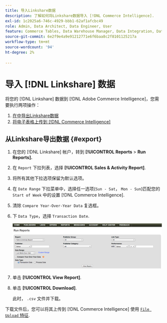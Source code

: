```yaml
---
title: 导入Linkshare数据
description: 了解如何将Linkshare数据导入 [!DNL Commerce Intelligence].
exl-id: 1c2025a6-746c-4929-bbb1-62af1afcbc49
role: Admin, Data Architect, Data Engineer, User
feature: Commerce Tables, Data Warehouse Manager, Data Integration, Data Import/Export
source-git-commit: 6e2f9e4a9e91212771e6f6baa8c2f8101125217a
workflow-type: tm+mt
source-wordcount: '94'
ht-degree: 2%

---
```


# 导入 [!DNL Linkshare] 数据

将您的 [!DNL Linkshare] 数据到 [!DNL Adobe Commerce Intelligence]，您需要执行两项操作：

1. [在中导出Linkshare数据 ](#export)
1. [将电子表格上传到 [!DNL Commerce Intelligence]](../connecting-data/using-file-uploader.md)

## 从Linkshare导出数据 {#export}

1. 在您的 [!DNL Linkshare] 帐户，转到 **[!UICONTROL Reports** > **Run Reports].**

1. 在 `Report` 下拉列表，选择 **[!UICONTROL Sales & Activity Report]**.

1. 将所有其他下拉选项保留为默认选项。

1. 在 `Date Range` 下拉菜单中，选择任一选项(`Sun - Sat`， `Mon - Sun`)匹配您的 `Start of Week` 中的设置 [!DNL Commerce Intelligence].

1. 清除 `Compare Year-Over-Year Data` 复选框。

1. 下 `Data Type`，选择 `Transaction Date`.

   ![导入\_linkshare\_data.png](../../../assets/importing_linkshare_data.png)

1. 单击 **[!UICONTROL View Report]**.

1. 单击 **[!UICONTROL Download]**.

   此时， `.csv` 文件并下载。

下载文件后，您可以将其上传到 [!DNL Commerce Intelligence] 使用 [`File Upload` 特征](../connecting-data/using-file-uploader.md).
